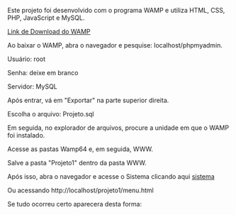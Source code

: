 
Este projeto foi desenvolvido com o programa WAMP e utiliza HTML, CSS, PHP, JavaScript e MySQL.

[Link de Download do WAMP](https://www.wampserver.com/en/)

Ao baixar o WAMP, abra o navegador e pesquise: localhost/phpmyadmin.

Usuário: root

Senha: deixe em branco

Servidor: MySQL

Após entrar, vá em "Exportar" na parte superior direita.

Escolha o arquivo: Projeto.sql

Em seguida, no explorador de arquivos, procure a unidade em que o WAMP foi instalado.

Acesse as pastas Wamp64 e, em seguida, WWW.

Salve a pasta "Projeto1" dentro da pasta WWW.

Após isso, abra o navegador e acesse o Sistema clicando aqui [sistema](http://localhost/projeto1/menu.html) 

Ou acessando http://localhost/projeto1/menu.html


Se tudo ocorreu certo aparecera desta forma:
